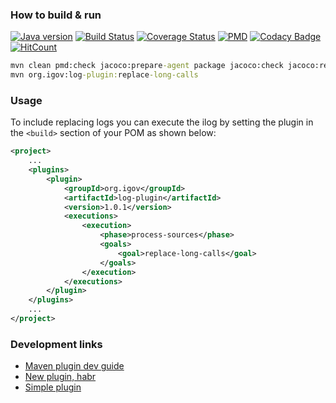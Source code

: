 ### How to build & run 
[![Java version](https://img.shields.io/badge/java-8+-brightgreen.svg)](http://www.oracle.com/technetwork/java/javase/downloads/index.html) [![Build Status](https://semaphoreci.com/api/v1/dgroup/ilog/branches/master/shields_badge.svg)](https://semaphoreci.com/dgroup/ilog) [![Coverage Status](https://coveralls.io/repos/github/e-government-ua/ilog/badge.svg?branch=master)](https://coveralls.io/github/e-government-ua/ilog?branch=master) [![PMD](https://img.shields.io/badge/PMD-OK-brightgreen.svg)](https://github.com/e-government-ua/ilog/blob/master/java-code-rules.xml) [![Codacy Badge](https://api.codacy.com/project/badge/grade/30241f2b19c34937961ad3a6abe7f39e)](https://www.codacy.com/app/dgroup/ilog) [![HitCount](https://hitt.herokuapp.com/e-government-ua/ilog.svg)](https://github.com/e-government-ua/ilog)
```cmd
mvn clean pmd:check jacoco:prepare-agent package jacoco:check jacoco:report coveralls:report
mvn org.igov:log-plugin:replace-long-calls
```

### Usage
To include replacing logs you can  execute the ilog by setting the plugin in the ```<build>``` section of your POM as shown below:
```xml
<project>
    ...
    <plugins>
        <plugin>
            <groupId>org.igov</groupId>
            <artifactId>log-plugin</artifactId>
            <version>1.0.1</version>
            <executions>
                <execution>
                    <phase>process-sources</phase>
                    <goals>
                        <goal>replace-long-calls</goal>
                    </goals>
                </execution>
            </executions>
        </plugin>
    </plugins>
    ...
</project>
```



### Development links
- [Maven plugin dev guide](https://maven.apache.org/guides/plugin/guide-java-plugin-development.html)
- [New plugin, habr](https://habrahabr.ru/post/205118/)
- [Simple plugin](http://www.avajava.com/tutorials/lessons/how-do-i-create-a-hello-world-goal-for-a-maven-plugin.html?page=1)
